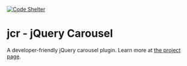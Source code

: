[![Code Shelter](https://www.codeshelter.co/static/badges/badge-flat.svg)](https://www.codeshelter.co/)

jcr - jQuery Carousel
====

A developer-friendly jQuery carousel plugin. Learn more at [the project page](http://buunguyen.github.com/jcr/).
